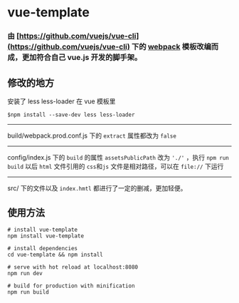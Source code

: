 # vue-template

### 由 [https://github.com/vuejs/vue-cli](https://github.com/vuejs/vue-cli) 下的 [webpack](https://github.com/vuejs-templates/webpack) 模板改编而成，更加符合自己 vue.js 开发的脚手架。

## 修改的地方

安装了 less less-loader 在 vue 模板里

    $npm install --save-dev less less-loader

<hr/>

build/webpack.prod.conf.js 下的 `extract` 属性都改为 `false`

<hr/>

config/index.js 下的 `build` 的属性 `assetsPublicPath` 改为 `'./'` ，执行 `npm run build` 以后 `html` 文件引用的 `css`和`js` 文件是相对路径，可以在 `file://` 下运行

<hr/>

src/ 下的文件以及 `index.hmtl` 都进行了一定的删减，更加轻便。

## 使用方法

    # install vue-template
    npm install vue-template

    # install dependencies
    cd vue-template && npm install

    # serve with hot reload at localhost:8080
    npm run dev

    # build for production with minification
    npm run build

